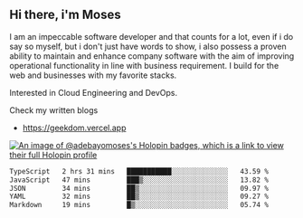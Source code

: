 ## Hi there, i'm Moses

I am an impeccable software developer and that counts for a lot, even if i do say so myself, but i don't just have words to show, i also possess a proven ability to maintain and enhance company software with the aim of improving operational functionality in line with business requirement. I build for the web and businesses with my favorite stacks.

Interested in Cloud Engineering and DevOps.

Check my written blogs
- https://geekdom.vercel.app

[![An image of @adebayomoses's Holopin badges, which is a link to view their full Holopin profile](https://holopin.me/adebayomoses)](https://holopin.io/@adebayomoses)

<!--START_SECTION:waka-->

```txt
TypeScript   2 hrs 31 mins   ███████████░░░░░░░░░░░░░░   43.59 %
JavaScript   47 mins         ███▒░░░░░░░░░░░░░░░░░░░░░   13.82 %
JSON         34 mins         ██▒░░░░░░░░░░░░░░░░░░░░░░   09.97 %
YAML         32 mins         ██▒░░░░░░░░░░░░░░░░░░░░░░   09.27 %
Markdown     19 mins         █▒░░░░░░░░░░░░░░░░░░░░░░░   05.74 %
```

<!--END_SECTION:waka-->

